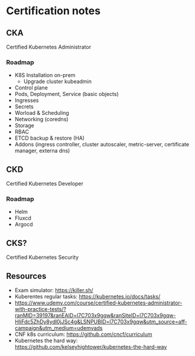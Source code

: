 # Certification notes

## CKA

Certified Kubernetes Administrator

### Roadmap

- K8S Installation on-prem
  - Upgrade cluster kubeadmin
- Control plane
- Pods, Deployment, Service (basic objects)
- Ingresses
- Secrets
- Worload & Scheduling
- Networking (coredns)
- Storage
- RBAC
- ETCD backup & restore (HA)
- Addons (ingress controller, cluster autoscaler, metric-server, certificate manager, externa dns)

## CKD

Certified Kubernetes Developer

### Roadmap

- Helm
- Fluxcd
- Argocd

## CKS?

Certified Kubernetes Security

## Resources

- Exam simulator: https://killer.sh/
- Kuberentes regular tasks: https://kubernetes.io/docs/tasks/
- https://www.udemy.com/course/certified-kubernetes-administrator-with-practice-tests/?ranMID=39197&ranEAID=l7C703x9gqw&ranSiteID=l7C703x9gqw-HliFdc5ZhDy8ydl0jJSc4g&LSNPUBID=l7C703x9gqw&utm_source=aff-campaign&utm_medium=udemyads
- CNF k8s curriculum: https://github.com/cncf/curriculum
- Kubernetes the hard way: https://github.com/kelseyhightower/kubernetes-the-hard-way
